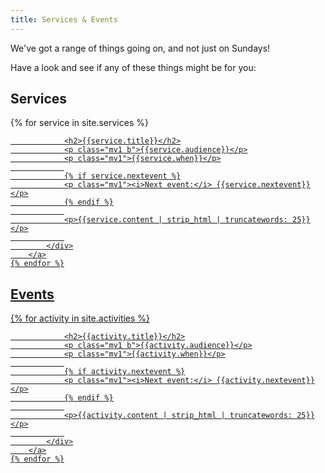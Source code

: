 ```yaml
---
title: Services & Events
---
```


We've got a range of things going on, and not just on Sundays!

Have a look and see if any of these things might be for you:

<div class="w-100 pv2 w-50-l fl-l">
	<h2>Services</h2>	
	{% for service in site.services %}
		<a class="no-underline near-black" href="{{site.url}}/{{service.url}}">
			<div class="pv1 ph3
				ma2 mr4-l
				ba bw1
				b--mid-gray grow ">
				
				<h2>{{service.title}}</h2>
				<p class="mv1 b">{{service.audience}}</p>
				<p class="mv1">{{service.when}}</p>
				
				{% if service.nextevent %}
				<p class="mv1"><i>Next event:</i> {{service.nextevent}}</p>
				{% endif %}
				
				<p>{{service.content | strip_html | truncatewords: 25}}</p>
				
			</div>
		</a>
	{% endfor %}
</div>

<div class="w-100 pv2 w-50-l fl-l">
	<h2>Events</h2>	
	{% for activity in site.activities %}
		<a class="no-underline near-black" href="{{site.url}}/{{activity.url}}">
			<div class="pv1 ph3
				ma2 mr4-l
				ba bw1
				b--mid-gray grow ">
				
				<h2>{{activity.title}}</h2>
				<p class="mv1 b">{{activity.audience}}</p>
				<p class="mv1">{{activity.when}}</p>
				
				{% if activity.nextevent %}
				<p class="mv1"><i>Next event:</i> {{activity.nextevent}}</p>
				{% endif %}
				
				<p>{{activity.content | strip_html | truncatewords: 25}}</p>
				
			</div>
		</a>
	{% endfor %}
</div>
